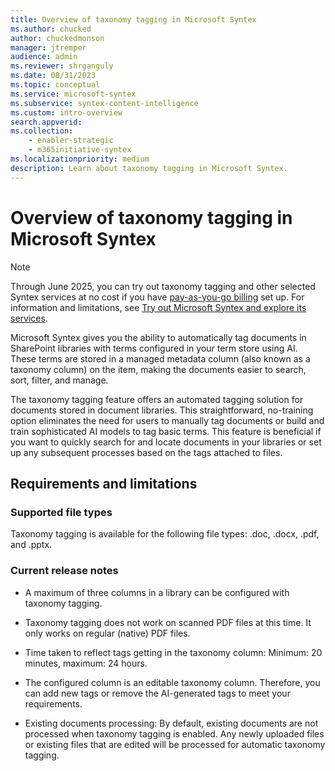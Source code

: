 ```yaml
---
title: Overview of taxonomy tagging in Microsoft Syntex
ms.author: chucked
author: chuckedmonson
manager: jtremper
audience: admin
ms.reviewer: shrganguly
ms.date: 08/31/2023
ms.topic: conceptual
ms.service: microsoft-syntex
ms.subservice: syntex-content-intelligence
ms.custom: intro-overview
search.appverid: 
ms.collection: 
    - enabler-strategic
    - m365initiative-syntex
ms.localizationpriority: medium
description: Learn about taxonomy tagging in Microsoft Syntex.
---
```


# Overview of taxonomy tagging in Microsoft Syntex

> [!NOTE]
> Through June 2025, you can try out taxonomy tagging and other selected Syntex services at no cost if you have [pay-as-you-go billing](syntex-azure-billing.md) set up. For information and limitations, see [Try out Microsoft Syntex and explore its services](promo-syntex.md).

Microsoft Syntex gives you the ability to automatically tag documents in SharePoint libraries with terms configured in your term store using AI. These terms are stored in a managed metadata column (also known as a taxonomy column) on the item, making the documents easier to search, sort, filter, and manage.

The taxonomy tagging feature offers an automated tagging solution for documents stored in document libraries. This straightforward, no-training option eliminates the need for users to manually tag documents or build and train sophisticated AI models to tag basic terms. This feature is beneficial if you want to quickly search for and locate documents in your libraries or set up any subsequent processes based on the tags attached to files.

## Requirements and limitations

### Supported file types

Taxonomy tagging is available for the following file types: .doc, .docx, .pdf, and .pptx.

### Current release notes

- A maximum of three columns in a library can be configured with taxonomy tagging.

- Taxonomy tagging does not work on scanned PDF files at this time. It only works on regular (native) PDF files.

- Time taken to reflect tags getting in the taxonomy column: Minimum: 20 minutes, maximum: 24 hours.

- The configured column is an editable taxonomy column. Therefore, you can add new tags or remove the AI-generated tags to meet your requirements.

- Existing documents processing: By default, existing documents are not processed when taxonomy tagging is enabled. Any newly uploaded files or existing files that are edited will be processed for automatic taxonomy tagging.
